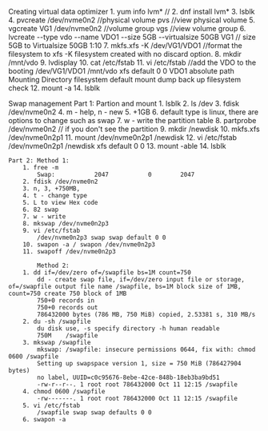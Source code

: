 Creating virtual data optimizer 
    1. yum info lvm* // 
    2. dnf install lvm* 
    3. lsblk 
    4. pvcreate /dev/nvme0n2 //physical volume
                pvs //view physical volume 
    5. vgcreate VG1 /dev/nvme0n2 //volume group
                vgs //view volume group 
    6. lvcreate --type vdo --name VDO1 --size 5GB --virtualsize 50GB VG1 // size 5GB to Virtualsize 50GB 1:10 
    7. mkfs.xfs -K /dev/VG1/VDO1 //format the filesystem to xfs -K filesystem created with no discard option. 
    8. mkdir /mnt/vdo 
    9. lvdisplay 
    10. cat /etc/fstab 
    11. vi /etc/fstab //add the VDO to the booting
        /dev/VG1/VDO1 /mnt/vdo xfs default 0 0
        VDO1 absolute path Mounting Directory filesystem default mount dump back up filesystem check 
    12. mount -a 
    14. lsblk

Swap management
    Part 1: Partion and mount 
    1. lsblk 
    2. ls /dev 
    3. fdisk /dev/nvme0n2 
    4. m - help, n - new 
    5. +1GB 
    6. default type is linux, there are options to change such as swap 
    7. w - write the partition table 
    8. partprobe /dev/nvme0n2 // if you don't see the partition 
    9. mkdir /newdisk 
    10. mkfs.xfs /dev/nvme0n2p1 
    11. mount /dev/nvme0n2p1 /newdisk 
    12. vi /etc/fstab
        /dev/nvme0n2p1 /newdisk xfs default 0 0 
    13. mount -able 14. lsblk

    Part 2: Method 1:
        1. free -m
            Swap:           2047           0        2047
        2. fdisk /dev/nvme0n2
        3. n, 3, +750MB,
        4. t - change type
        5. L to view Hex code
        6. 82 swap
        7. w - write
        8. mkswap /dev/nvme0n2p3
        9. vi /etc/fstab
            /dev/nvme0n2p3 swap swap default 0 0
        10. swapon -a / swapon /dev/nvme0n2p3
        11. swapoff /dev/nvme0n2p3

            Method 2:
        1. dd if=/dev/zero of=/swapfile bs=1M count=750
            dd - create swap file, if=/dev/zero input file or storage, of=/swapfile output file name /swapfile, bs=1M block size of 1MB, count=750 create 750 block of 1MB
            750+0 records in
            750+0 records out
            786432000 bytes (786 MB, 750 MiB) copied, 2.53381 s, 310 MB/s
        2. du -sh /swapfile
            du disk use, -s specify directory -h human readable
            750M	/swapfile
        3. mkswap /swapfile
            mkswap: /swapfile: insecure permissions 0644, fix with: chmod 0600 /swapfile
            Setting up swapspace version 1, size = 750 MiB (786427904 bytes)
            no label, UUID=c0c95676-8ebe-42ce-848b-18eb3ba9bd51
            -rw-r--r--. 1 root root 786432000 Oct 11 12:15 /swapfile
        4. chmod 0600 /swapfile
            -rw-------. 1 root root 786432000 Oct 11 12:15 /swapfile
        5. vi /etc/fstab
            /swapfile swap swap defaults 0 0
        6. swapon -a
